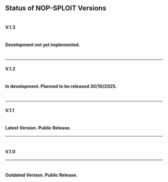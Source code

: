 ## **Status of NOP-SPLOIT Versions**

#

#### V.1.3

#

#### Development not yet implemented.

#

----------

#### V.1.2

#

#### In development. Planned to be released 30/10/2025.

#

----------

#### V.1.1

#



#### Latest Version. Public Release.

----------

#

#### V.1.0

----------

#


#### Outdated Version. Public Release.


